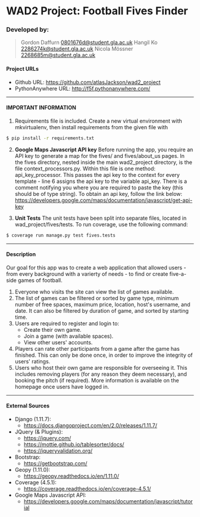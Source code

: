 # **WAD2 Project:** Football Fives Finder

### Developed by:
> Gordon Daffurn 0801676d@student.gla.ac.uk
> Hangil Ko 2286274k@student.gla.ac.uk
> Nicola Mössner 2268685m@student.gla.ac.uk

#### Project URLs
* Github URL: https://github.com/atlasJackson/wad2_project
* PythonAnywhere URL: http://f5f.pythonanywhere.com/
---
#### IMPORTANT INFORMATION

1. Requirements file is included. Create a new virtual environment with mkvirtualenv, then install requirements from the given file with

```sh
$ pip install -r requirements.txt
```
2. **Google Maps Javascript API key**
Before running the app, you require an API key to generate a map for the fives/<game> and fives/about_us pages.
In the fives directory, nested inside the main wad2_project directory, is the file context_processors.py. Within this file is one method: api_key_processor. This passes the api key to the context for every template - line 6 assigns the api key to the variable api_key. There is a comment notifying you where you are required to paste the key (this should be of type string). To obtain an api key, follow the link below:
https://developers.google.com/maps/documentation/javascript/get-api-key

3. **Unit Tests**
The unit tests have been split into separate files, located in wad_project/fives/tests. To run coverage, use the following command:
```sh
$ coverage run manage.py test fives.tests
```

---
#### Description
Our goal for this app was to create a web application that allowed users - from every background with a varierty of needs - to find or create five-a-side games of football.

1. Everyone who visits the site can view the list of games available.
2. The list of games can be filtered or sorted by game type, minimum number of free spaces, maximum price, location, host's username, and date. It can also be filtered by duration of game, and sorted by starting time.
3. Users are required to register and login to:
    * Create their own game.
    * Join a game (with available spaces).
    * View other users' accounts.
4. Players can rate other participants from a game after the game has finished. This can only be done once, in order to improve the integrity of users' ratings.
5. Users who host their own game are responsible for overseeing it. This includes removing players (for any reason they deem necessary), and booking the pitch (if required). More information is available on the homepage once users have logged in.
---
#### External Sources
* Django (1.11.7):
    * https://docs.djangoproject.com/en/2.0/releases/1.11.7/
* JQuery (& Plugins):
    * https://jquery.com/ 
    * https://mottie.github.io/tablesorter/docs/
    * https://jqueryvalidation.org/
* Bootstrap:
    * https://getbootstrap.com/ 
* Geopy (1.11.0):
    * https://geopy.readthedocs.io/en/1.11.0/ 
* Coverage (4.5.1):
    * https://coverage.readthedocs.io/en/coverage-4.5.1/
* Google Maps Javascript API: 
    * https://developers.google.com/maps/documentation/javascript/tutorial

